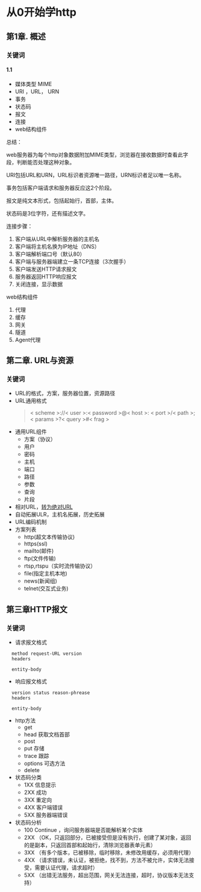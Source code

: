 # 从0开始学http

## 第1章. 概述

### 关键词

#### 1.1

- 媒体类型 MIME
- URI ，URL， URN
- 事务
- 状态码
- 报文
- 连接
- web结构组件

总结： 

web服务器为每个http对象数据附加MIME类型，浏览器在接收数据时查看此字段，判断能否处理这种对象。

URI包括URL和URN，URL标识者资源唯一路径，URN标识者足以唯一名称。

事务包括客户端请求和服务器反应这2个阶段。

报文是纯文本形式，包括起始行，首部，主体。

状态码是3位字符，还有描述文字。

连接步骤：

1. 客户端从URL中解析服务器的主机名
2. 客户端将主机名换为IP地址（DNS）
3. 客户端解析端口号（默认80）
4. 客户端与服务器端建立一条TCP连接（3次握手）
5. 客户端发送HTTP请求报文
6. 服务器返回HTTP响应报文
7. 关闭连接，显示数据

web结构组件

1. 代理
2. 缓存
3. 网关
4. 隧道
5. Agent代理


## 第二章. URL与资源

### 关键词

- URL的格式，方案，服务器位置，资源路径
- URL通用格式
  > < scheme >://< user >:< password >@< host >: < port >/< path >;< params >?< query >#< frag >
- 通用URL组件
  - 方案（协议）
  - 用户
  - 密码
  - 主机
  - 端口
  - 路径
  - 参数
  - 查询
  - 片段
- 相对URL，[转为绝对URL](https://wx1.sinaimg.cn/mw690/006P0MECgy1g15w6681zyj30pm0n977d.jpg)
- 自动拓展ULR，主机名拓展，历史拓展
- URL编码机制
- 方案列表
  - http(超文本传输协议)
  - https(ssl)
  - mailto(邮件)
  - ftp(文件传输)
  - rtsp,rtspu（实时流传输协议）
  - file(指定主机本地)
  - news(新闻组)
  - telnet(交互式业务)


## 第三章HTTP报文

### 关键词
- 请求报文格式
```
  method request-URL version
  headers

  entity-body
```
- 响应报文格式
```
  version status reason-phrease
  headers

  entity-body
```
- http方法
  - get 
  - head 获取文档首部
  - post
  - put 存储
  - trace 跟踪
  - options 可选方法
  - delete
- 状态码分类
  - 1XX 信息提示
  - 2XX 成功
  - 3XX 重定向
  - 4XX 客户端错误
  - 5XX 服务器端错误
- 状态码分析
  - 100 Continue ，询问服务器端是否能解析某个实体
  - 2XX （OK，只返回部分，已被接受但是没有执行，创建了某对象，返回的是副本，只返回首部和起始行，清除浏览器表单元素）
  - 3XX （有多个版本，已被移除，临时移除，未修改用缓存，必须用代理）
  - 4XX （请求错误，未认证，被拒绝，找不到，方法不被允许，实体无法接受，需要认证代理，请求超时）
  - 5XX （出错无法服务，超出范围，网关无法连接，超时，协议版本无法支持）